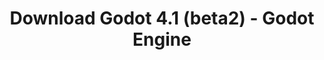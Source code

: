 ---
# Generated by /tools/generators/src/download_archive_generator !!! do not edit by hand !!!
title: 'Download Godot 4.1 (beta2) - Godot Engine'
type: 'download/archive'
name: '4.1'
flavor: 'beta2'
release_date: '2023-06-14T03:00:00-00:00'
release_notes: 'article/dev-snapshot-godot-4-1-beta-2/'
primaryPlatforms:
  - 'android.apk'
  - 'linux.64'
  - 'macos.universal'
  - 'windows.64'
  - 'web'
  - 'templates'
links:
  android.apk:
    name: 'android.apk'
    title: 'Android'
    caption: 'APK Universal (ARM64 + ARMv7 + x86_64 + x86)'
    tags:
      - 'APK download'
      - 'ARM64/v7'
      - 'x86 (64 & 32 bit)'
    hosts:
      github_builds:
        regular: 'https://github.com/godotengine/godot-builds/releases/download/4.1-beta2/Godot_v4.1-beta2_android_editor.apk'
        mono: '#'
      github:
        regular: 'https://github.com/godotengine/godot/releases/download/4.1-beta2/Godot_v4.1-beta2_android_editor.apk'
        mono: '#'
  linux.64:
    name: 'linux.64'
    title: 'Linux'
    caption: 'Padrão (x86_64)'
    tags:
      - '64 bit'
    hosts:
      github_builds:
        regular: 'https://github.com/godotengine/godot-builds/releases/download/4.1-beta2/Godot_v4.1-beta2_linux.x86_64.zip'
        mono: 'https://github.com/godotengine/godot-builds/releases/download/4.1-beta2/Godot_v4.1-beta2_mono_linux_x86_64.zip'
      github:
        regular: 'https://github.com/godotengine/godot/releases/download/4.1-beta2/Godot_v4.1-beta2_linux.x86_64.zip'
        mono: 'https://github.com/godotengine/godot/releases/download/4.1-beta2/Godot_v4.1-beta2_mono_linux_x86_64.zip'
  macos.universal:
    name: 'macos.universal'
    title: 'macOS'
    caption: 'Universal (x86_64 + Silício da Apple)'
    tags:
      - 'Intel/Apple Silicon'
      - '64 bit'
    hosts:
      github_builds:
        regular: 'https://github.com/godotengine/godot-builds/releases/download/4.1-beta2/Godot_v4.1-beta2_macos.universal.zip'
        mono: 'https://github.com/godotengine/godot-builds/releases/download/4.1-beta2/Godot_v4.1-beta2_mono_macos.universal.zip'
      github:
        regular: 'https://github.com/godotengine/godot/releases/download/4.1-beta2/Godot_v4.1-beta2_macos.universal.zip'
        mono: 'https://github.com/godotengine/godot/releases/download/4.1-beta2/Godot_v4.1-beta2_mono_macos.universal.zip'
  windows.64:
    name: 'windows.64'
    title: 'Windows'
    caption: 'Padrão (x86_64)'
    tags:
      - '64 bit'
    hosts:
      github_builds:
        regular: 'https://github.com/godotengine/godot-builds/releases/download/4.1-beta2/Godot_v4.1-beta2_win64.exe.zip'
        mono: 'https://github.com/godotengine/godot-builds/releases/download/4.1-beta2/Godot_v4.1-beta2_mono_win64.zip'
      github:
        regular: 'https://github.com/godotengine/godot/releases/download/4.1-beta2/Godot_v4.1-beta2_win64.exe.zip'
        mono: 'https://github.com/godotengine/godot/releases/download/4.1-beta2/Godot_v4.1-beta2_mono_win64.zip'
  web:
    name: 'web'
    title: 'Editor Web'
    caption: ''
    tags:
      - 'Self-hosted'
      - 'Cross-platform'
    hosts:
      github_builds:
        regular: 'https://github.com/godotengine/godot-builds/releases/download/4.1-beta2/Godot_v4.1-beta2_web_editor.zip'
        mono: '#'
      github:
        regular: 'https://github.com/godotengine/godot/releases/download/4.1-beta2/Godot_v4.1-beta2_web_editor.zip'
        mono: '#'
  linux.arm64:
    name: 'linux.arm64'
    title: 'Linux'
    caption: 'Padrão (ARM64)'
    tags:
      - 'ARM64'
      - '64 bit'
    hosts:
      github_builds:
        regular: 'https://github.com/godotengine/godot-builds/releases/download/4.1-beta2/Godot_v4.1-beta2_linux.arm64.zip'
        mono: 'https://github.com/godotengine/godot-builds/releases/download/4.1-beta2/Godot_v4.1-beta2_mono_linux_arm64.zip'
      github:
        regular: 'https://github.com/godotengine/godot/releases/download/4.1-beta2/Godot_v4.1-beta2_linux.arm64.zip'
        mono: 'https://github.com/godotengine/godot/releases/download/4.1-beta2/Godot_v4.1-beta2_mono_linux_arm64.zip'
  linux.32:
    name: 'linux.32'
    title: 'Linux'
    caption: 'Padrão (x86)'
    tags:
      - '32 bit'
    hosts:
      github_builds:
        regular: 'https://github.com/godotengine/godot-builds/releases/download/4.1-beta2/Godot_v4.1-beta2_linux.x86_32.zip'
        mono: 'https://github.com/godotengine/godot-builds/releases/download/4.1-beta2/Godot_v4.1-beta2_mono_linux_x86_32.zip'
      github:
        regular: 'https://github.com/godotengine/godot/releases/download/4.1-beta2/Godot_v4.1-beta2_linux.x86_32.zip'
        mono: 'https://github.com/godotengine/godot/releases/download/4.1-beta2/Godot_v4.1-beta2_mono_linux_x86_32.zip'
  linux.arm32:
    name: 'linux.arm32'
    title: 'Linux'
    caption: 'Padrão (ARM32)'
    tags:
      - 'ARM32'
      - '32 bit'
    hosts:
      github_builds:
        regular: 'https://github.com/godotengine/godot-builds/releases/download/4.1-beta2/Godot_v4.1-beta2_linux.arm32.zip'
        mono: 'https://github.com/godotengine/godot-builds/releases/download/4.1-beta2/Godot_v4.1-beta2_mono_linux_arm32.zip'
      github:
        regular: 'https://github.com/godotengine/godot/releases/download/4.1-beta2/Godot_v4.1-beta2_linux.arm32.zip'
        mono: 'https://github.com/godotengine/godot/releases/download/4.1-beta2/Godot_v4.1-beta2_mono_linux_arm32.zip'
  windows.32:
    name: 'windows.32'
    title: 'Windows'
    caption: 'Padrão (x86)'
    tags:
      - '32 bit'
    hosts:
      github_builds:
        regular: 'https://github.com/godotengine/godot-builds/releases/download/4.1-beta2/Godot_v4.1-beta2_win32.exe.zip'
        mono: 'https://github.com/godotengine/godot-builds/releases/download/4.1-beta2/Godot_v4.1-beta2_mono_win32.zip'
      github:
        regular: 'https://github.com/godotengine/godot/releases/download/4.1-beta2/Godot_v4.1-beta2_win32.exe.zip'
        mono: 'https://github.com/godotengine/godot/releases/download/4.1-beta2/Godot_v4.1-beta2_mono_win32.zip'
  aar_library:
    name: 'aar_library'
    title: 'Biblioteca de AAR'
    caption: ''
    tags:
      - 'Android plugins'
      - 'Java'
      - 'Kotlin'
    hosts:
      github_builds:
        regular: 'https://github.com/godotengine/godot-builds/releases/download/4.1-beta2/godot-lib.4.1.beta2.template_release.aar'
        mono: '#'
      github:
        regular: 'https://github.com/godotengine/godot/releases/download/4.1-beta2/godot-lib.4.1.beta2.template_release.aar'
        mono: '#'
  templates:
    name: 'templates'
    title: 'Modelos de exportação'
    caption: ''
    tags:
      - 'Utilizado para exportar os seus jogos para todas as plataformas suportadas'
    hosts:
      github_builds:
        regular: 'https://github.com/godotengine/godot-builds/releases/download/4.1-beta2/Godot_v4.1-beta2_export_templates.tpz'
        mono: 'https://github.com/godotengine/godot-builds/releases/download/4.1-beta2/Godot_v4.1-beta2_mono_export_templates.tpz'
      github:
        regular: 'https://github.com/godotengine/godot/releases/download/4.1-beta2/Godot_v4.1-beta2_export_templates.tpz'
        mono: 'https://github.com/godotengine/godot/releases/download/4.1-beta2/Godot_v4.1-beta2_mono_export_templates.tpz'
---